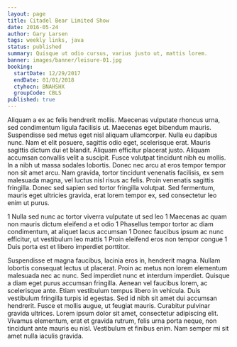```yaml
---
layout: page
title: Citadel Bear Limited Show
date: 2016-05-24
author: Gary Larsen
tags: weekly links, java
status: published
summary: Quisque ut odio cursus, varius justo ut, mattis lorem.
banner: images/banner/leisure-01.jpg
booking:
  startDate: 12/29/2017
  endDate: 01/01/2018
  ctyhocn: BNAHSHX
  groupCode: CBLS
published: true
---
```

Aliquam a ex ac felis hendrerit mollis. Maecenas vulputate rhoncus urna, sed condimentum ligula facilisis ut. Maecenas eget bibendum mauris. Suspendisse sed metus eget nisl aliquam ullamcorper. Nulla eu dapibus nunc. Nam et elit posuere, sagittis odio eget, scelerisque erat. Mauris sagittis dictum dui et blandit.
Aliquam efficitur placerat justo. Aliquam accumsan convallis velit a suscipit. Fusce volutpat tincidunt nibh eu mollis. In a nibh ut massa sodales lobortis. Donec nec arcu at eros tempor tempor non sit amet arcu. Nam gravida, tortor tincidunt venenatis facilisis, ex sem malesuada magna, vel luctus nisl risus ac felis. Proin venenatis sagittis fringilla. Donec sed sapien sed tortor fringilla volutpat. Sed fermentum, mauris eget ultricies gravida, erat lorem tempor ex, sed consectetur leo enim ut purus.

1 Nulla sed nunc ac tortor viverra vulputate ut sed leo
1 Maecenas ac quam non mauris dictum eleifend a et odio
1 Phasellus tempor tortor ac diam condimentum, at aliquet lacus accumsan
1 Donec faucibus ipsum ac nunc efficitur, ut vestibulum leo mattis
1 Proin eleifend eros non tempor congue
1 Duis porta est et libero imperdiet porttitor.

Suspendisse et magna faucibus, lacinia eros in, hendrerit magna. Nullam lobortis consequat lectus ut placerat. Proin ac metus non lorem elementum malesuada nec ac nunc. Sed imperdiet nunc et interdum imperdiet. Quisque a diam eget purus accumsan fringilla. Aenean vel faucibus lorem, ac scelerisque ante. Etiam vestibulum tempus libero in vehicula. Duis vestibulum fringilla turpis id egestas. Sed id nibh sit amet dui accumsan hendrerit. Fusce et mollis augue, ut feugiat mauris. Curabitur pulvinar gravida ultrices. Lorem ipsum dolor sit amet, consectetur adipiscing elit. Vivamus elementum, erat et gravida rutrum, felis urna porta neque, non tincidunt ante mauris eu nisl. Vestibulum et finibus enim. Nam semper mi sit amet nulla iaculis gravida.
